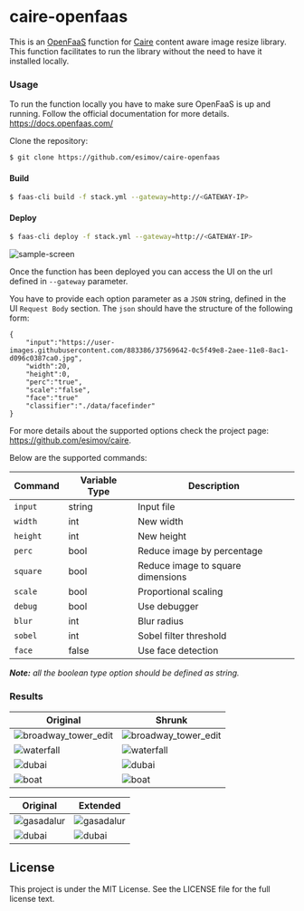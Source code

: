# caire-openfaas

This is an [OpenFaaS](https://github.com/openfaas/faas) function for [Caire](https://github.com/esimov/caire) content aware image resize library. This function facilitates to run the library without the need to have it installed locally. 

### Usage
To run the function locally you have to make sure OpenFaaS is up and running. Follow the official documentation for more details. https://docs.openfaas.com/

Clone the repository:
```bash
$ git clone https://github.com/esimov/caire-openfaas
```

#### Build
```bash 
$ faas-cli build -f stack.yml --gateway=http://<GATEWAY-IP>
```

#### Deploy
```bash 
$ faas-cli deploy -f stack.yml --gateway=http://<GATEWAY-IP>
```

![sample-screen](https://user-images.githubusercontent.com/883386/45596764-ec5ec900-b9c9-11e8-8b01-8f84f78b327e.png)


Once the function has been deployed you can access the UI on the url defined in `--gateway` parameter.

You have to provide each option parameter as a `JSON` string, defined in the UI `Request Body` section. The `json` should have the structure of the following form:

```
{
	"input":"https://user-images.githubusercontent.com/883386/37569642-0c5f49e8-2aee-11e8-8ac1-d096c0387ca0.jpg", 
	"width":20,
	"height":0,
	"perc":"true",
	"scale":"false",
	"face":"true"
	"classifier":"./data/facefinder"
}
```
For more details about the supported options check the project page: https://github.com/esimov/caire. 

Below are the supported commands:

| Command | Variable Type | Description |
| --- | --- | --- |
| `input` | string | Input file |
| `width` | int | New width |
| `height` | int | New height |
| `perc` | bool | Reduce image by percentage |
| `square` | bool | Reduce image to square dimensions |
| `scale` | bool | Proportional scaling |
| `debug` | bool | Use debugger |
| `blur` | int | Blur radius |
| `sobel` | int | Sobel filter threshold |
| `face` | false | Use face detection |

***Note:** all the boolean type option should be defined as string.*

### Results

| Original | Shrunk |
| --- | --- |
| ![broadway_tower_edit](https://user-images.githubusercontent.com/883386/35498083-83d6015e-04d5-11e8-936a-883e17b76f9d.jpg) | ![broadway_tower_edit](https://user-images.githubusercontent.com/883386/35498110-a4a03328-04d5-11e8-9bf1-f526ef033d6a.jpg) |
| ![waterfall](https://user-images.githubusercontent.com/883386/35498250-2f31e202-04d6-11e8-8840-a78f40fc1a0c.png) | ![waterfall](https://user-images.githubusercontent.com/883386/35498209-0411b16a-04d6-11e8-9ce2-ec4bce34828a.jpg) |
| ![dubai](https://user-images.githubusercontent.com/883386/35498466-1375b88a-04d7-11e8-8f8e-9d202da6a6b3.jpg) | ![dubai](https://user-images.githubusercontent.com/883386/35498499-3c32fc38-04d7-11e8-9f0d-07f63a8bd420.jpg) |
| ![boat](https://user-images.githubusercontent.com/883386/35498465-1317a678-04d7-11e8-9185-ec92ea57f7c6.jpg) | ![boat](https://user-images.githubusercontent.com/883386/35498498-3c0f182c-04d7-11e8-9af8-695bc071e0f1.jpg) |

| Original | Extended |
| --- | --- |
| ![gasadalur](https://user-images.githubusercontent.com/883386/35498662-e11853c4-04d7-11e8-98d7-fcdb27207362.jpg) | ![gasadalur](https://user-images.githubusercontent.com/883386/35498559-87eb6426-04d7-11e8-825c-2dd2abdfc112.jpg) |
| ![dubai](https://user-images.githubusercontent.com/883386/35498466-1375b88a-04d7-11e8-8f8e-9d202da6a6b3.jpg) | ![dubai](https://user-images.githubusercontent.com/883386/35498827-8cee502c-04d8-11e8-8449-05805f196d60.jpg) |

## License

This project is under the MIT License. See the LICENSE file for the full license text.
